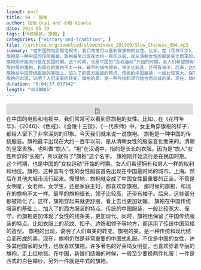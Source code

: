 ```yaml
---
layout: post
title: 94 - 旗袍
author: 独怡 Duyi and 小璐 Xiaolu
date: 2014-05-19
tags: [传统服装, 旗袍, ]
categories: ["History-and-Tradition", ]
file: //archive.org/download/slowchinese_201909/Slow_Chinese_094.mp3
summary: "在中国的电影和电视中，我们常常可以看到穿旗袍的女性。比如，在《花样年华》、《2046》、《色戒》、《金陵十三钗》、《一代宗师》中，女主角穿旗袍的样子，都给人留下了非常深刻的印象。今天我们就来说一说旗袍。
旗袍是一种中国的传统服装。旗袍最早出现在大约一百年以前，是从清朝女性的服装变化而来的。清朝的皇室贵族，也叫做“旗人”。“袍”在汉语中，指的是长长的衣服。因为是“旗人”女性所穿的“长袍”，所以就有了“旗袍”这个名字。
旗袍刚开始流行是在民国时期。这个时期，也是中国的“女权运动”开始的时期。女人们希望拥有和男人一样的权利和地位。旗袍，这种富有个性的女性服装首先出现在中国最时尚的城市，上海。然后在其他大城市流行起来。慢慢地，旗袍就变成了中国女性最重要的正装。不管是女明星，女老师，女学生，还是家庭主妇，都喜欢穿旗袍。
那时候的旗袍，和现在的旗袍不太一样。最早的旗袍很长，领子比较高，还带有袖子。后来，这些部分都被简化了。这样，旗袍穿起来就更舒服，看上去也更加妩媚。
旗袍在中国传统服装的基础上，加入了的西方服装的特点。传统的中国服装，一般比较宽大、保守。而旗袍更加体现了女性的线条美，更加现代。同时，旗袍也保留了中国传统服装的特点。比如衣服上的花纹、扣子、边饰和领子等地方，都运用了传统中国风格的造型。
旗袍的出现，说明了人们审美的转变。旗袍的美，是一种传统和现代结合而形成的美。现在，旗袍仍然是非常重要的中国式礼服。不仅是中国的女性，许多其他国家的女性，也很喜欢旗袍。许多著名的好莱坞女明星，也喜欢穿着华丽的旗袍，走上红地毯。在中国，新娘们结婚的时候，一般至少要换两件礼服：一件是西式的白色婚纱，另外一件就是中式的旗袍。"
duration: "0:04:37.037342"
length: "4838085"
---
```


<iframe src="https://archive.org/embed/slowchinese_201909/Slow_Chinese_094.mp3" width="500" height="30" frameborder="0" webkitallowfullscreen="true" mozallowfullscreen="true" allowfullscreen></iframe>
在中国的电影和电视中，我们常常可以看到穿旗袍的女性。比如，在《花样年华》、《2046》、《色戒》、《金陵十三钗》、《一代宗师》中，女主角穿旗袍的样子，都给人留下了非常深刻的印象。今天我们就来说一说旗袍。
旗袍是一种中国的传统服装。旗袍最早出现在大约一百年以前，是从清朝女性的服装变化而来的。清朝的皇室贵族，也叫做“旗人”。“袍”在汉语中，指的是长长的衣服。因为是“旗人”女性所穿的“长袍”，所以就有了“旗袍”这个名字。
旗袍刚开始流行是在民国时期。这个时期，也是中国的“女权运动”开始的时期。女人们希望拥有和男人一样的权利和地位。旗袍，这种富有个性的女性服装首先出现在中国最时尚的城市，上海。然后在其他大城市流行起来。慢慢地，旗袍就变成了中国女性最重要的正装。不管是女明星，女老师，女学生，还是家庭主妇，都喜欢穿旗袍。
那时候的旗袍，和现在的旗袍不太一样。最早的旗袍很长，领子比较高，还带有袖子。后来，这些部分都被简化了。这样，旗袍穿起来就更舒服，看上去也更加妩媚。
旗袍在中国传统服装的基础上，加入了的西方服装的特点。传统的中国服装，一般比较宽大、保守。而旗袍更加体现了女性的线条美，更加现代。同时，旗袍也保留了中国传统服装的特点。比如衣服上的花纹、扣子、边饰和领子等地方，都运用了传统中国风格的造型。
旗袍的出现，说明了人们审美的转变。旗袍的美，是一种传统和现代结合而形成的美。现在，旗袍仍然是非常重要的中国式礼服。不仅是中国的女性，许多其他国家的女性，也很喜欢旗袍。许多著名的好莱坞女明星，也喜欢穿着华丽的旗袍，走上红地毯。在中国，新娘们结婚的时候，一般至少要换两件礼服：一件是西式的白色婚纱，另外一件就是中式的旗袍。